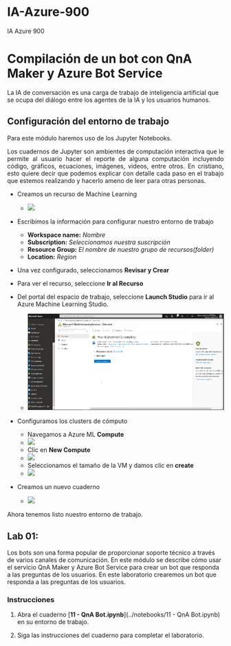 # IA-Azure-900
IA Azure 900

# Compilación de un bot con QnA Maker y Azure Bot Service

La IA de conversación es una carga de trabajo de inteligencia artificial que se ocupa del diálogo entre los agentes de la IA y los usuarios humanos.

## Configuración del entorno de trabajo

Para este módulo haremos uso de los Jupyter Notebooks.

<div align="justify">Los cuadernos de Jupyter son ambientes de computación interactiva que le permite al usuario hacer el reporte de alguna computación incluyendo código, gráficos, ecuaciones, imágenes, videos, entre otros. En cristiano, esto quiere decir que podemos explicar con detalle cada paso en el trabajo que estemos realizando y hacerlo ameno de leer para otras personas.</div>

* Creamos un recurso de Machine Learning 
    * ![](https://docs.microsoft.com/es-es/azure/includes/media/aml-create-in-portal/create-workspace.gif)
* Escribimos la información para configurar nuestro entorno de trabajo
    * **Workspace name:** *Nombre*
    * **Subscription:** *Seleccionamos nuestra suscripción*
    * **Resource Group:** *El nombre de nuestro grupo de recursos(folder)*
    * **Location:** *Region*
* Una vez configurado, seleccionamos **Revisar y Crear**
* Para ver el recurso, seleccione **Ir al Recurso**
* Del portal del espacio de trabajo, seleccione **Launch Studio** para ir al Azure Machine Learning Studio.
    * ![](https://github.com/FernandaOchoa/AI-Fundamentals-Azure/raw/master/images/ml0.gif)

* Configuramos los clusters de cómputo
    * Navegamos a Azure ML **Compute** 
    * ![](../images/ml1.png)
    * Clic en **New Compute**
    * ![](../images/ml2.png)
    * Seleccionamos el tamaño de la VM y damos clic en **create**
    * ![](../images/ml3.png)

* Creamos un nuevo cuaderno
    * ![](../images/ml4.gif)
    
Ahora tenemos listo nuestro entorno de trabajo.

## Lab 01: 

Los bots son una forma popular de proporcionar soporte técnico a través de varios canales de comunicación. En este módulo se describe cómo usar el servicio QnA Maker y Azure Bot Service para crear un bot que responda a las preguntas de los usuarios.
En este laboratorio crearemos un bot que responda a las preguntas de los usuarios.

### Instrucciones

1.  Abra el cuaderno [**11 - QnA Bot.ipynb**](../notebooks/11 - QnA Bot.ipynb) en su entorno de trabajo. 
    
2.  Siga las instrucciones del cuaderno para completar el laboratorio.
